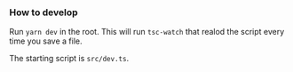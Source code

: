 ### How to develop

Run `yarn dev` in the root. This will run `tsc-watch` that realod the script
every time you save a file.

The starting script is `src/dev.ts`.

